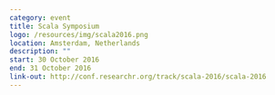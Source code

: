 ```yaml
---
category: event
title: Scala Symposium
logo: /resources/img/scala2016.png
location: Amsterdam, Netherlands
description: ""
start: 30 October 2016
end: 31 October 2016
link-out: http://conf.researchr.org/track/scala-2016/scala-2016
---
```


